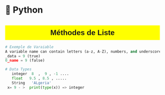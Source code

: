 # 📙 Python


<h1 style="background-color: yellow; padding: 10px; text-align: center; font-size: 24px; font-family: Arial, sans-serif;">
    Méthodes de Liste
</h1>


```python
# Exemple de Varaiable
A variable name can contain letters (a-z, A-Z), numbers, and underscores (_), but it cannot start with a number.
_data = 9 (true)
0_name = 9 (false)

# Data Types 
   integer  8  ,  9 , -1 ....
   float   9.5 , 8.5 , .....
   String   'ALgeria'
 x= 9 - >  print(type(x)) => integer










